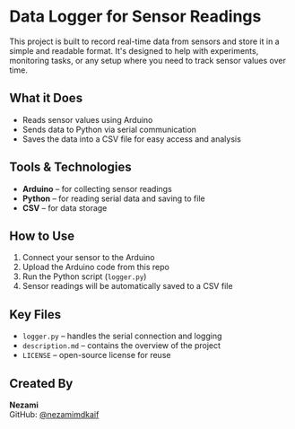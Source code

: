 # Data Logger for Sensor Readings

This project is built to record real-time data from sensors and store it in a simple and readable format. It's designed to help with experiments, monitoring tasks, or any setup where you need to track sensor values over time.

## What it Does
- Reads sensor values using Arduino
- Sends data to Python via serial communication
- Saves the data into a CSV file for easy access and analysis

## Tools & Technologies
- **Arduino** – for collecting sensor readings
- **Python** – for reading serial data and saving to file
- **CSV** – for data storage

## How to Use
1. Connect your sensor to the Arduino
2. Upload the Arduino code from this repo
3. Run the Python script (`logger.py`)
4. Sensor readings will be automatically saved to a CSV file

## Key Files
- `logger.py` – handles the serial connection and logging
- `description.md` – contains the overview of the project
- `LICENSE` – open-source license for reuse

## Created By
**Nezami**  
GitHub: [@nezamimdkaif](https://github.com/nezamimdkaif)

